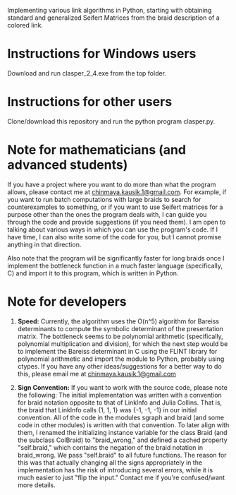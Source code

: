 Implementing various link algorithms in Python, starting with obtaining standard and generalized Seifert Matrices from the braid description of a colored link.

# Instructions for Windows users

Download and run clasper_2_4.exe from the top folder.

# Instructions for other users

Clone/download this repository and run the python program clasper.py.

# Note for mathematicians (and advanced students)

If you have a project where you want to do more than what the program allows, please contact me at chinmaya.kausik.1@gmail.com. For example, if you want to run batch computations with large braids to search for counterexamples to something, or if you want to use Seifert matrices for a purpose other than the ones the program deals with, I can guide you through the code and provide suggestions (if you need them). I am open to talking about various ways in which you can use the program's code. If I have time, I can also write some of the code for you, but I cannot promise anything in that direction. 

Also note that the program will be significantly faster for long braids once I implement the bottleneck function in a much faster language (specifically, C) and import it to this program, which is written in Python. 

# Note for developers

1. **Speed:** Currently, the algorithm uses the O(n^5) algorithm for Bareiss determinants to compute the symbolic determinant of the presentation matrix. The bottleneck seems to be polynomial arithmetic (specifically, polynomial multiplication and division), for which the next step would be to implement the Bareiss determinant in C using the FLINT library for polynomial arithmetic and import the module to Python, probably using ctypes. If you have any other ideas/suggestions for a better way to do this, please email me at chinmaya.kausik.1@gmail.com

2. **Sign Convention:** 
If you want to work with the source code, please note the following: The initial implementation was written with a convention for braid notation opposite to that of LinkInfo and Julia Collins. That is, the braid that LinkInfo calls {1, 1, 1} was {-1, -1, -1} in our initial convention. All of the code in the modules sgraph and braid (and some code in other modules) is written with that convention. To later align with them, I renamed the initializing instance variable for the class Braid (and the subclass ColBraid) to "braid_wrong," and defined a cached property "self.braid," which contains the negation of the braid notation in braid_wrong. We pass "self.braid" to all future functions. The reason for this was that actually changing all the signs appropriately in the implementation has the risk of introducing several errors, while it is much easier to just "flip the input." Contact me if you're confused/want more details.
